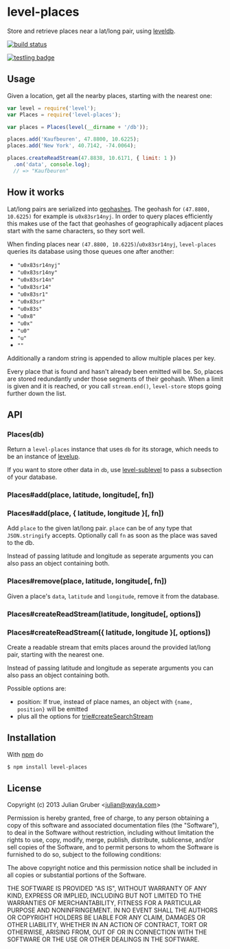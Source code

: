 
# level-places

Store and retrieve places near a lat/long pair, using
[leveldb](https://github.com/rvagg/node-levelup).

[![build status](https://secure.travis-ci.org/Wayla/level-places.png)](http://travis-ci.org/Wayla/level-places)

[![testling badge](https://ci.testling.com/Wayla/level-places.png)](https://ci.testling.com/Wayla/level-places)

## Usage

Given a location, get all the nearby places, starting with the nearest one:

```js
var level = require('level');
var Places = require('level-places');

var places = Places(level(__dirname + '/db'));

places.add('Kaufbeuren', 47.8800, 10.6225);
places.add('New York', 40.7142, -74.0064);

places.createReadStream(47.8838, 10.6171, { limit: 1 })
  .on('data', console.log);
  // => "Kaufbeuren"
```

## How it works

Lat/long pairs are serialized into
[geohashes](http://en.wikipedia.org/wiki/Geohash). The geohash for
`(47.8800, 10.6225)` for example is `u0x83sr14nyj`. In order to query places
efficiently this makes use of the fact that geohashes of geographically
adjacent places start with the same characters, so they sort well.

When finding places near `(47.8800, 10.6225)`/`u0x83sr14nyj`, `level-places` queries
its database using those queues one after another:

* `"u0x83sr14nyj"`
* `"u0x83sr14ny"`
* `"u0x83sr14n"`
* `"u0x83sr14"`
* `"u0x83sr1"`
* `"u0x83sr"`
* `"u0x83s"`
* `"u0x8"`
* `"u0x"`
* `"u0"`
* `"u"`
* `""`

Additionally a random string is appended to allow multiple places per key.

Every place that is found and hasn't already been emitted will be. So, places
are stored redundantly under those segments of their geohash. When a limit
is given and it is reached, or you call `stream.end()`, `level-store` stops
going further down the list.

## API

### Places(db)

Return a `level-places` instance that uses `db` for its storage, which needs
to be an instance of [levelup](https://github.com/rvagg/node-levelup).

If you want to store other data in `db`, use
[level-sublevel](https://github.com/dominictarr/level-sublevel) to pass a
subsection of your database.

### Places#add(place, latitude, longitude[, fn])
### Places#add(place, { latitude, longitude }[, fn])

Add `place` to the given lat/long pair. `place` can be of any type that
`JSON.stringify` accepts. Optionally call `fn` as soon as the place was
saved to the db.

Instead of passing latitude and longitude as seperate arguments you can also
pass an object containing both.

### Places#remove(place, latitude, longitude[, fn])

Given a place's `data`, `latitude` and `longitude`, remove it from the database.

### Places#createReadStream(latitude, longitude[, options])
### Places#createReadStream({ latitude, longitude }[, options])

Create a readable stream that emits places around the provided lat/long pair,
starting with the nearest one.

Instead of passing latitude and longitude as seperate arguments you can also
pass an object containing both.

Possible options are:

* position: If true, instead of place names, an object with `{name, position}`
will be emitted
* plus all the options for
[trie#createSearchStream](https://github.com/juliangruber/level-trie#triecreatesearchstreamstring-options)

## Installation

With [npm](http://npmjs.org) do

```bash
$ npm install level-places
```

## License

Copyright (c) 2013 Julian Gruber &lt;julian@wayla.com&gt;

Permission is hereby granted, free of charge, to any person obtaining a copy
of this software and associated documentation files (the "Software"), to deal
in the Software without restriction, including without limitation the rights
to use, copy, modify, merge, publish, distribute, sublicense, and/or sell
copies of the Software, and to permit persons to whom the Software is
furnished to do so, subject to the following conditions:

The above copyright notice and this permission notice shall be included in
all copies or substantial portions of the Software.

THE SOFTWARE IS PROVIDED "AS IS", WITHOUT WARRANTY OF ANY KIND, EXPRESS OR
IMPLIED, INCLUDING BUT NOT LIMITED TO THE WARRANTIES OF MERCHANTABILITY,
FITNESS FOR A PARTICULAR PURPOSE AND NONINFRINGEMENT. IN NO EVENT SHALL THE
AUTHORS OR COPYRIGHT HOLDERS BE LIABLE FOR ANY CLAIM, DAMAGES OR OTHER
LIABILITY, WHETHER IN AN ACTION OF CONTRACT, TORT OR OTHERWISE, ARISING FROM,
OUT OF OR IN CONNECTION WITH THE SOFTWARE OR THE USE OR OTHER DEALINGS IN
THE SOFTWARE.
